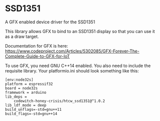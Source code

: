 # SSD1351

A GFX enabled device driver for the SSD1351

This library allows GFX to bind to an SSD1351 display so that you can use it as a draw target.

Documentation for GFX is here: https://www.codeproject.com/Articles/5302085/GFX-Forever-The-Complete-Guide-to-GFX-for-IoT

To use GFX, you need GNU C++14 enabled. You also need to include the requisite library. Your platformio.ini should look something like this:

```
[env:node32s]
platform = espressif32
board = node32s
framework = arduino
lib_deps = 
	codewitch-honey-crisis/htcw_ssd1351@^1.0.2
lib_ldf_mode = deep
build_unflags=-std=gnu++11
build_flags=-std=gnu++14
```